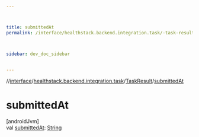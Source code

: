 ```yaml
---



title: submittedAt
permalink: /interface/healthstack.backend.integration.task/-task-result/submitted-at.html



sidebar: dev_doc_sidebar


---
```




//[interface](/bi_interface.html)/[healthstack.backend.integration.task](../index.html)/[TaskResult](index.html)/[submittedAt](submitted-at.html)



# submittedAt



[androidJvm]\
val [submittedAt](submitted-at.html): [String](https://kotlinlang.org/api/latest/jvm/stdlib/kotlin/-string/index.html)






